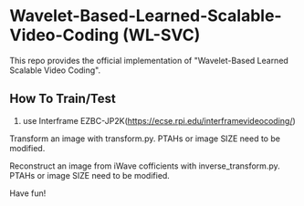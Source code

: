 # Wavelet-Based-Learned-Scalable-Video-Coding (WL-SVC)
This repo provides the official implementation of "Wavelet-Based Learned Scalable Video Coding".
## How To Train/Test
1. use Interframe EZBC-JP2K(https://ecse.rpi.edu/interframevideocoding/)

Transform an image with transform.py. PTAHs or image SIZE need to be modified.

Reconstruct an image from iWave cofficients with inverse_transform.py. PTAHs or image SIZE need to be modified.

Have fun!
